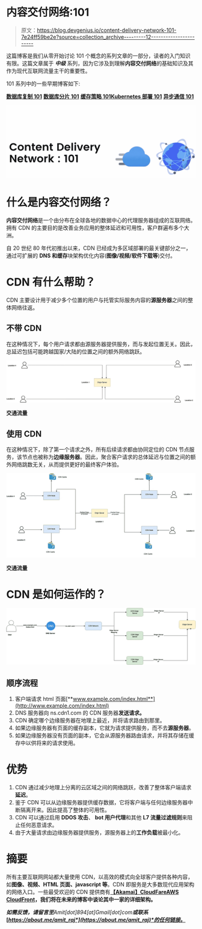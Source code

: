 # 内容交付网络:101

> 原文：<https://blog.devgenius.io/content-delivery-network-101-7e24ff59be2e?source=collection_archive---------12----------------------->

这篇博客是我们从零开始讨论 101 个概念的系列文章的一部分，读者的入门知识有限。这篇文章属于 ***中级*** 系列，因为它涉及到理解**内容交付网络**的基础知识及其作为现代互联网流量主干的重要性。

101 系列中的一些早期博客如下:

[**数据库复制 101**](/database-replication-101-d148514598a7) [**数据库分片 101**](/database-sharding-101-4ef36046c29c) [**缓存策略 101**](/caching-strategy-101-3bc974d2a6cd)[**Kubernetes 部署 101**](http://kubernetes-deployments-101) [](/circuit-breaker-pattern-101-be2d7fdb656) [**异步通信 101**](/async-communication-101-b04d5c95333a)

![](img/b214036a67534d079828041665c7ff1a.png)

# 什么是内容交付网络？

**内容交付网络**是一个由分布在全球各地的数据中心的代理服务器组成的互联网络。拥有 CDN 的主要目的是改善业务应用的整体延迟和可用性，客户群遍布多个大洲。

自 20 世纪 80 年代初推出以来，CDN 已经成为多区域部署的最关键部分之一，通过可扩展的 **DNS 和缓存**块架构优化内容(**图像/视频/软件下载等**)交付。

# CDN 有什么帮助？

CDN 主要设计用于减少多个位置的用户与托管实际服务内容的**源服务器**之间的整体网络往返。

## **不带 CDN**

在这种情况下，每个用户请求都由源服务器提供服务，而与发起位置无关。因此，总延迟包括可能跨越国家/大陆的位置之间的额外网络跳跃。

![](img/9c3e66071295d05245a6ad60c6f3b27f.png)

**交通流量**

## 使用 CDN

在这种情况下，除了第一个请求之外，所有后续请求都由协同定位的 CDN 节点服务，该节点也被称为**边缘服务器**。因此，聚合客户请求的总体延迟与位置之间的额外网络跳数无关，从而提供更好的最终客户体验。

![](img/2bc01cf060950f33ad8ce8e5357d603b.png)

**交通流量**

# CDN 是如何运作的？

![](img/8fb19a8bdbc79e1b1ebc3bc18401db48.png)

## 顺序流程

1.  客户端请求 html 页面[**www.example.com/index.html**](http://www.example.com/index.html)
2.  DNS 服务器向 ns.cdn1.com 的 CDN 服务器**发送请求。**
3.  CDN 确定哪个边缘服务器在地理上最近，并将请求路由到那里。
4.  如果边缘服务器有页面的缓存副本，它就为请求提供服务，而不去**源服务器**。
5.  如果边缘服务器没有页面的副本，它会从源服务器路由请求，并将其存储在缓存中以供将来的请求使用。

# 优势

1.  CDN 通过减少地理上分离的云区域之间的网络跳跃，改善了整体客户端请求**延迟**。
2.  鉴于 CDN 可以从边缘服务器提供缓存数据，它将客户端与任何边缘服务器中断隔离开来。因此提高了整体的可用性。
3.  CDN 可以通过启用 **DDOS 攻击**、 **bot 用户代理**和其他 **L7 流量过滤规则**来阻止任何恶意请求。
4.  由于大量请求由边缘服务器提供服务，源服务器上的**工作负载**被最小化。

# 摘要

所有主要互联网网站都大量使用 CDN，以高效的模式向全球客户提供各种内容，如**图像、视频、HTML 页面、javascript 等**。CDN 即服务是大多数现代应用架构的网络入口。一些最受欢迎的 CDN 提供商有[**【Akamai】**](https://www.akamai.com/resources/reference-architecture)[**CloudFare**](https://developers.cloudflare.com/fundamentals/get-started/)[**AWS CloudFront**](https://aws.amazon.com/cloudfront/)**，我们将在未来的博客中谈论其中一家的详细架构。**

***如需反馈，请留言至****Amit[dot]894[at]Gmail[dot]com****或联系*[*https://about.me/amit_raj*](https://about.me/amit_raj)*的任何链接。***
